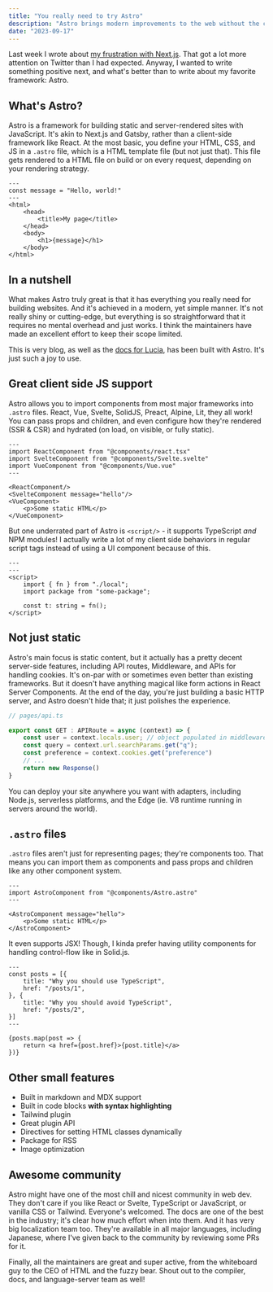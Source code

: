 ```yaml
---
title: "You really need to try Astro"
description: "Astro brings modern improvements to the web without the complexity."
date: "2023-09-17"
---
```


Last week I wrote about [my frustration with Next.js](/blog/nextjs-why). That got a lot more attention on Twitter than I had expected. Anyway, I wanted to write something positive next, and what's better than to write about my favorite framework: Astro. 

## What's Astro?

Astro is a framework for building static and server-rendered sites with JavaScript. It's akin to Next.js and Gatsby, rather than a client-side framework like React. At the most basic, you define your HTML, CSS, and JS in a `.astro` file, which is a HTML template file (but not just that). This file gets rendered to a HTML file on build or on every request, depending on your rendering strategy.

```astro
---
const message = "Hello, world!"
---
<html>
    <head>
        <title>My page</title>
    </head>
    <body>
        <h1>{message}</h1>
    </body>
</html>
```

## In a nutshell

What makes Astro truly great is that it has everything you really need for building websites. And it's achieved in a modern, yet simple manner. It's not really shiny or cutting-edge, but everything is so straightforward that it requires no mental overhead and just works. I think the maintainers have made an excellent effort to keep their scope limited.

This is very blog, as well as the [docs for Lucia](https://lucia-auth.com), has been built with Astro. It's just such a joy to use.

## Great client side JS support

Astro allows you to import components from most major frameworks into `.astro` files. React, Vue, Svelte, SolidJS, Preact, Alpine, Lit, they all work! You can pass props and children, and even configure how they're rendered (SSR & CSR) and hydrated (on load, on visible, or fully static).

```astro
---
import ReactComponent from "@components/react.tsx"
import SvelteComponent from "@components/Svelte.svelte"
import VueComponent from "@components/Vue.vue"
---

<ReactComponent/>
<SvelteComponent message="hello"/>
<VueComponent>
    <p>Some static HTML</p>
</VueComponent>
```

But one underrated part of Astro is `<script/>` - it supports TypeScript *and* NPM modules! I actually write a lot of my client side behaviors in regular script tags instead of using a UI component because of this.

```astro
---
---
<script>
    import { fn } from "./local";
    import package from "some-package";

    const t: string = fn();
</script>
```

## Not just static

Astro's main focus is static content, but it actually has a pretty decent server-side features, including API routes, Middleware, and APIs for handling cookies. It's on-par with or sometimes even better than existing frameworks. But it doesn't have anything magical like form actions in React Server Components. At the end of the day, you're just building a basic HTTP server, and Astro doesn't hide that; it just polishes the experience.

```ts
// pages/api.ts

export const GET : APIRoute = async (context) => {
    const user = context.locals.user; // object populated in middleware
    const query = context.url.searchParams.get("q");
    const preference = context.cookies.get("preference")
    // ...
    return new Response()
}
```

You can deploy your site anywhere you want with adapters, including Node.js, serverless platforms, and the Edge (ie. V8 runtime running in servers around the world).

## `.astro` files

`.astro` files aren't just for representing pages; they're components too. That means you can import them as components and pass props and children like any other component system. 

```astro
---
import AstroComponent from "@components/Astro.astro"
---

<AstroComponent message="hello">
    <p>Some static HTML</p>
</AstroComponent>
```

It even supports JSX! Though, I kinda prefer having utility components for handling control-flow like in Solid.js.

```astro
---
const posts = [{
    title: "Why you should use TypeScript",
    href: "/posts/1",
}, {
    title: "Why you should avoid TypeScript",
    href: "/posts/2", 
}]
---

{posts.map(post => {
    return <a href={post.href}>{post.title}</a>
})}
```

## Other small features

- Built in markdown and MDX support
- Built in code blocks **with syntax highlighting**
- Tailwind plugin
- Great plugin API
- Directives for setting HTML classes dynamically
- Package for RSS
- Image optimization

## Awesome community

Astro might have one of the most chill and nicest community in web dev. They don't care if you like React or Svelte, TypeScript or JavaScript, or vanilla CSS or Tailwind. Everyone's welcomed. The docs are one of the best in the industry; it's clear how much effort when into them. And it has very big localization team too. They're available in all major languages, including Japanese, where I've given back to the community by reviewing some PRs for it.

Finally, all the maintainers are great and super active, from the whiteboard guy to the CEO of HTML and the fuzzy bear. Shout out to the compiler, docs, and language-server team as well!